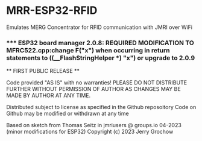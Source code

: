 # MRR-ESP32-RFID

Emulates MERG Concentrator for RFID communication with JMRI over WiFi
### *** ESP32 board manager 2.0.8: REQUIRED MODIFICATION TO MFRC522.cpp:change F("x") when occurring in return statements to ((__FlashStringHelper *) "x") or upgrade to 2.0.9

  ** FIRST PUBLIC RELEASE **
  
  Code provided "AS IS" with no warranties! PLEASE DO NOT DISTRIBUTE FURTHER WITHOUT PERMISSION OF AUTHOR
   AS CHANGES MAY BE MADE BY AUTHOR AT ANY TIME.
  
  Distributed subject to license as specified in the Github reposoitory
   Code on Github may be modified or withdrawn at any time

   Based on sketch from Thomas Seitz in jmriusers @ groups.io  04-2023  (minor modifications for ESP32)
   Copyright (c) 2023 Jerry Grochow

